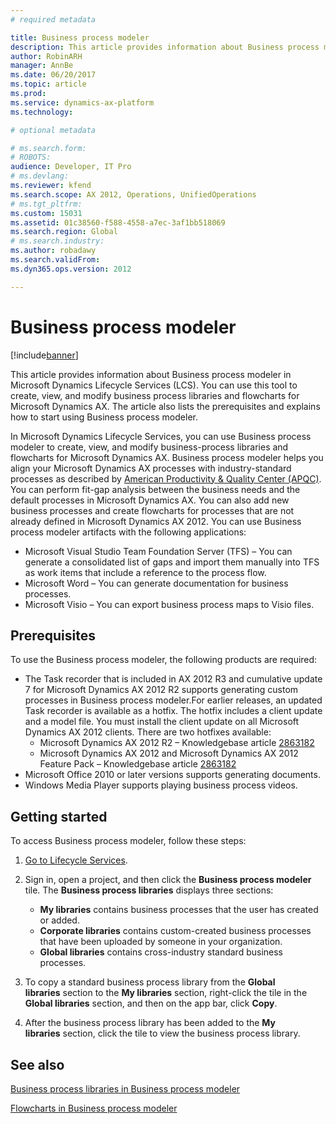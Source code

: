 ```yaml
---
# required metadata

title: Business process modeler
description: This article provides information about Business process modeler in Microsoft Dynamics Lifecycle Services (LCS). You can use this tool to create, view, and modify business process libraries and flowcharts for Microsoft Dynamics AX. The article also lists the prerequisites and explains how to start using Business process modeler.
author: RobinARH
manager: AnnBe
ms.date: 06/20/2017
ms.topic: article
ms.prod: 
ms.service: dynamics-ax-platform
ms.technology: 

# optional metadata

# ms.search.form: 
# ROBOTS: 
audience: Developer, IT Pro
# ms.devlang: 
ms.reviewer: kfend
ms.search.scope: AX 2012, Operations, UnifiedOperations
# ms.tgt_pltfrm: 
ms.custom: 15031
ms.assetid: 01c38560-f588-4558-a7ec-3af1bb518069
ms.search.region: Global
# ms.search.industry: 
ms.author: robadawy
ms.search.validFrom: 
ms.dyn365.ops.version: 2012

---
```


# Business process modeler

[!include[banner](../includes/banner.md)]


This article provides information about Business process modeler in Microsoft Dynamics Lifecycle Services (LCS). You can use this tool to create, view, and modify business process libraries and flowcharts for Microsoft Dynamics AX. The article also lists the prerequisites and explains how to start using Business process modeler.

In Microsoft Dynamics Lifecycle Services, you can use Business process modeler to create, view, and modify business-process libraries and flowcharts for Microsoft Dynamics AX. Business process modeler helps you align your Microsoft Dynamics AX processes with industry-standard processes as described by [American Productivity & Quality Center (APQC)](http://www.apqc.org/). You can perform fit-gap analysis between the business needs and the default processes in Microsoft Dynamics AX. You can also add new business processes and create flowcharts for processes that are not already defined in Microsoft Dynamics AX 2012. You can use Business process modeler artifacts with the following applications:

-   Microsoft Visual Studio Team Foundation Server (TFS) – You can generate a consolidated list of gaps and import them manually into TFS as work items that include a reference to the process flow.
-   Microsoft Word – You can generate documentation for business processes.
-   Microsoft Visio – You can export business process maps to Visio files.

## Prerequisites
To use the Business process modeler, the following products are required:

-   The Task recorder that is included in AX 2012 R3 and cumulative update 7 for Microsoft Dynamics AX 2012 R2 supports generating custom processes in Business process modeler.For earlier releases, an updated Task recorder is available as a hotfix. The hotfix includes a client update and a model file. You must install the client update on all Microsoft Dynamics AX 2012 clients. There are two hotfixes available:
    -   Microsoft Dynamics AX 2012 R2 – Knowledgebase article [2863182](http://go.microsoft.com/fwlink/?LinkId=309911)
    -   Microsoft Dynamics AX 2012 and Microsoft Dynamics AX 2012 Feature Pack – Knowledgebase article [2863182](http://go.microsoft.com/fwlink/?LinkId=309910)
-   Microsoft Office 2010 or later versions supports generating documents.
-   Windows Media Player supports playing business process videos.

## Getting started
To access Business process modeler, follow these steps:

1.  [Go to Lifecycle Services](https://lcs.dynamics.com).
2.  Sign in, open a project, and then click the **Business process modeler** tile. The **Business process libraries** displays three sections:
    -   **My libraries** contains business processes that the user has created or added.
    -   **Corporate libraries** contains custom-created business processes that have been uploaded by someone in your organization.
    -   **Global libraries** contains cross-industry standard business processes.

3.  To copy a standard business process library from the **Global libraries** section to the **My libraries** section, right-click the tile in the **Global libraries** section, and then on the app bar, click **Copy**.
4.  After the business process library has been added to the **My libraries** section, click the tile to view the business process library.


See also
--------

[Business process libraries in Business process modeler](business-process-libraries-business-process-modeler.md)

[Flowcharts in Business process modeler](flowcharts-business-process-modeler.md)



